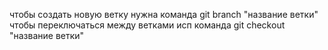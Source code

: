 чтобы создать новую ветку нужна команда git branch "название ветки"
чтобы переключаться между ветками исп команда git checkout "название ветки"